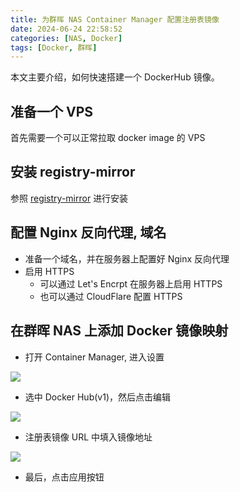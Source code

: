```yaml
---
title: 为群晖 NAS Container Manager 配置注册表镜像
date: 2024-06-24 22:58:52
categories: [NAS, Docker]
tags: [Docker, 群晖]
---
```



本文主要介绍，如何快速搭建一个 DockerHub 镜像。

<!--more-->

## 准备一个 VPS

首先需要一个可以正常拉取 docker image 的 VPS

## 安装 registry-mirror

参照 [registry-mirror](https://github.com/bboysoulcn/registry-mirror) 进行安装


## 配置 Nginx 反向代理, 域名

- 准备一个域名，并在服务器上配置好 Nginx 反向代理
- 启用 HTTPS
  - 可以通过 Let's Encrpt 在服务器上启用 HTTPS
  - 也可以通过 CloudFlare 配置 HTTPS

## 在群晖 NAS 上添加 Docker 镜像映射

- 打开 Container Manager, 进入设置

![](img/docker_registry/1.png)

- 选中 Docker Hub(v1)，然后点击编辑

![](img/docker_registry/2.png)

- 注册表镜像 URL 中填入镜像地址

![](img/docker_registry/3.png)

- 最后，点击应用按钮
